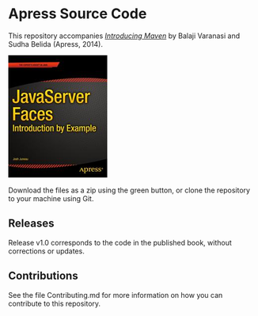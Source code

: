 # Apress Source Code

This repository accompanies [*Introducing Maven*](http://www.apress.com/9781484208427) by Balaji  Varanasi and Sudha  Belida (Apress, 2014).

![Cover image](9781484208427.jpg)

Download the files as a zip using the green button, or clone the repository to your machine using Git.

## Releases

Release v1.0 corresponds to the code in the published book, without corrections or updates.

## Contributions

See the file Contributing.md for more information on how you can contribute to this repository.
